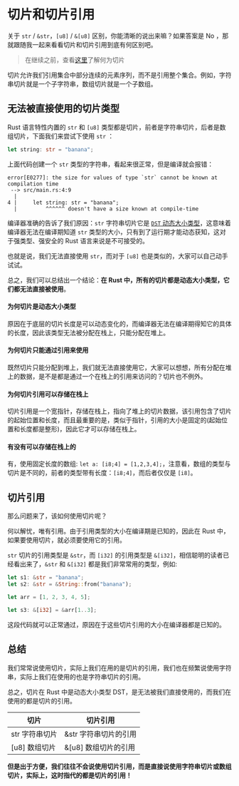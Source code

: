 # 切片和切片引用

关于 `str` / `&str`，`[u8]` / `&[u8]` 区别，你能清晰的说出来嘛？如果答案是 No ，那就跟随我一起来看看切片和切片引用到底有何区别吧。

> 在继续之前，查看[这里](https://course.rs/basic/compound-type/string-slice.html#切片slice)了解何为切片

切片允许我们引用集合中部分连续的元素序列，而不是引用整个集合。例如，字符串切片就是一个子字符串，数组切片就是一个子数组。

## 无法被直接使用的切片类型

Rust 语言特性内置的 `str` 和 `[u8]` 类型都是切片，前者是字符串切片，后者是数组切片，下面我们来尝试下使用 `str` ：

```rust
let string: str = "banana";
```

上面代码创建一个 `str` 类型的字符串，看起来很正常，但是编译就会报错：

```shell
error[E0277]: the size for values of type `str` cannot be known at compilation time
 --> src/main.rs:4:9
  |
4 |     let string: str = "banana";
  |         ^^^^^^ doesn't have a size known at compile-time
```

编译器准确的告诉了我们原因：`str` 字符串切片它是 [`DST` 动态大小类型](https://course.rs/advance/into-types/sized.html#动态大小类型-dst)，这意味着编译器无法在编译期知道 `str` 类型的大小，只有到了运行期才能动态获知，这对于强类型、强安全的 Rust 语言来说是不可接受的。

也就是说，我们无法直接使用 `str`，而对于 `[u8]` 也是类似的，大家可以自己动手试试。

总之，我们可以总结出一个结论：**在 Rust 中，所有的切片都是动态大小类型，它们都无法直接被使用**。

#### 为何切片是动态大小类型

原因在于底层的切片长度是可以动态变化的，而编译器无法在编译期得知它的具体的长度，因此该类型无法被分配在栈上，只能分配在堆上。

#### 为何切片只能通过引用来使用

既然切片只能分配到堆上，我们就无法直接使用它，大家可以想想，所有分配在堆上的数据，是不是都是通过一个在栈上的引用来访问的？切片也不例外。

#### 为何切片引用可以存储在栈上

切片引用是一个宽指针，存储在栈上，指向了堆上的切片数据，该引用包含了切片的起始位置和长度，而且最重要的是，类似于指针，引用的大小是固定的(起始位置和长度都是整形)，因此它才可以存储在栈上。

#### 有没有可以存储在栈上的

有，使用固定长度的数组: `let a: [i8;4] = [1,2,3,4];`，注意看，数组的类型与切片是不同的，前者的类型带有长度：`[i8;4]`，而后者仅仅是 `[i8]`。

## 切片引用

那么问题来了，该如何使用切片呢？

何以解忧，唯有引用。由于引用类型的大小在编译期是已知的，因此在 Rust 中，如果要使用切片，就必须要使用它的引用。

`str` 切片的引用类型是 `&str`，而 `[i32]` 的引用类型是 `&[i32]`，相信聪明的读者已经看出来了，`&str` 和 `&[i32]` 都是我们非常常用的类型，例如:

```rust
let s1: &str = "banana";
let s2: &str = &String::from("banana");

let arr = [1, 2, 3, 4, 5];

let s3: &[i32] = &arr[1..3];
```

这段代码就可以正常通过，原因在于这些切片引用的大小在编译器都是已知的。

## 总结

我们常常说使用切片，实际上我们在用的是切片的引用，我们也在频繁说使用字符串，实际上我们在使用的也是字符串切片的引用。

总之，切片在 Rust 中是动态大小类型 DST，是无法被我们直接使用的，而我们在使用的都是切片的引用。

| 切片           | 切片引用              |
| -------------- | --------------------- |
| str 字符串切片 | &str 字符串切片的引用 |
| [u8] 数组切片  | &[u8] 数组切片的引用  |

**但是出于方便，我们往往不会说使用切片引用，而是直接说使用字符串切片或数组切片，实际上，这时指代的都是切片的引用！**

